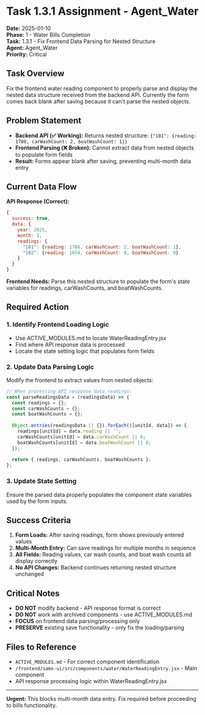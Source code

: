 # Task 1.3.1 Assignment - Agent_Water

**Date:** 2025-01-10  
**Phase:** 1 - Water Bills Completion  
**Task:** 1.3.1 - Fix Frontend Data Parsing for Nested Structure  
**Agent:** Agent_Water  
**Priority:** Critical  

## Task Overview
Fix the frontend water reading component to properly parse and display the nested data structure received from the backend API. Currently the form comes back blank after saving because it can't parse the nested objects.

## Problem Statement
- **Backend API (✅ Working):** Returns nested structure: `{"101": {reading: 1780, carWashCount: 2, boatWashCount: 1}}`
- **Frontend Parsing (❌ Broken):** Cannot extract data from nested objects to populate form fields
- **Result:** Forms appear blank after saving, preventing multi-month data entry

## Current Data Flow

**API Response (Correct):**
```javascript
{
  success: true,
  data: {
    year: 2025,
    month: 1,
    readings: {
      "101": {reading: 1780, carWashCount: 2, boatWashCount: 1},
      "102": {reading: 1654, carWashCount: 0, boatWashCount: 0}
    }
  }
}
```

**Frontend Needs:**
Parse this nested structure to populate the form's state variables for readings, carWashCounts, and boatWashCounts.

## Required Action

### 1. Identify Frontend Loading Logic
- Use ACTIVE_MODULES.md to locate WaterReadingEntry.jsx
- Find where API response data is processed 
- Locate the state setting logic that populates form fields

### 2. Update Data Parsing Logic
Modify the frontend to extract values from nested objects:

```javascript
// When processing API response data.readings:
const parseReadingsData = (readingsData) => {
  const readings = {};
  const carWashCounts = {};
  const boatWashCounts = {};
  
  Object.entries(readingsData || {}).forEach(([unitId, data]) => {
    readings[unitId] = data.reading || '';
    carWashCounts[unitId] = data.carWashCount || 0;
    boatWashCounts[unitId] = data.boatWashCount || 0;
  });
  
  return { readings, carWashCounts, boatWashCounts };
};
```

### 3. Update State Setting
Ensure the parsed data properly populates the component state variables used by the form inputs.

## Success Criteria
1. **Form Loads:** After saving readings, form shows previously entered values
2. **Multi-Month Entry:** Can save readings for multiple months in sequence  
3. **All Fields:** Reading values, car wash counts, and boat wash counts all display correctly
4. **No API Changes:** Backend continues returning nested structure unchanged

## Critical Notes
- **DO NOT** modify backend - API response format is correct
- **DO NOT** work with archived components - use ACTIVE_MODULES.md
- **FOCUS** on frontend data parsing/processing only
- **PRESERVE** existing save functionality - only fix the loading/parsing

## Files to Reference
- `ACTIVE_MODULES.md` - For correct component identification
- `/frontend/sams-ui/src/components/water/WaterReadingEntry.jsx` - Main component
- API response processing logic within WaterReadingEntry.jsx

---
**Urgent:** This blocks multi-month data entry. Fix required before proceeding to bills functionality.